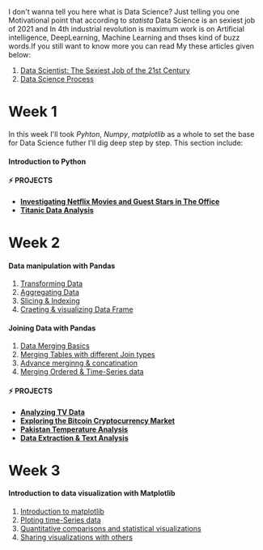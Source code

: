 
I don't wanna tell you here what is Data Science? Just telling you one Motivational point that according to <em>statista</em> Data Science is an sexiest job of 2021 and In 4th industrial revolution is maximum work is on Artificial intelligence, DeepLearning, Machine Learning and thses kind of buzz words.If you still want to know more you can read My these articles given below:
 <ol>
 <li><a href= "https://qasim1020.medium.com/data-scientist-the-sexiest-job-of-the-21st-century-9b81b680d54a">Data Scientist: The Sexiest Job of the 21st Century</a></li>
 <li><a href= "https://qasim1020.medium.com/data-science-process-386cca0e70e">Data Science Process</a></li>  
 </ol>
 
# Week 1
In this week I'll took <em>Pyhton</em>, <em>Numpy</em>, <em>matplotlib</em> as a whole to set the base for Data Science futher I'll dig deep step by step. This section include:
 <h4>Introduction to Python</h4>
 <ol>

 </ol>
 
   <h4>⚡️ PROJECTS</h4>
 <ul>
      <li><a href=""><strong>Investigating Netflix Movies and Guest Stars in The Office</strong></a></li>
      <li><a href="https://github.com/qasim1020/DataScientist_PortfolioProjects/blob/main/02%20Introduction%20to%20Data%20Science/Projects/Titanic/titanic%20dataset.ipynb"><strong>Titanic Data Analysis</strong></a></li>
  </ul>
  
# Week 2

 <h4>Data manipulation with Pandas</h4>
 <ol>
     <li><a href="https://github.com/qasim1020/DataScientist_PortfolioProjects/blob/main/03%20Data%20Manipulation%20with%20pandas/01%20pandas%20intro/pandas_class1.ipynb">Transforming Data</a></li>
     <li><a href="https://github.com/qasim1020/DataScientist_PortfolioProjects/blob/main/03%20Data%20Manipulation%20with%20pandas/01%20pandas%20intro/Pandas_class2.ipynb">Aggregating Data</a></li>
     <li><a href="https://github.com/qasim1020/DataScientist_PortfolioProjects/blob/main/03%20Data%20Manipulation%20with%20pandas/01%20pandas%20intro/pandas_class3.ipynb">Slicing & Indexing</a></li>
     <li><a href="https://github.com/qasim1020/DataScientist_PortfolioProjects/blob/main/03%20Data%20Manipulation%20with%20pandas/01%20pandas%20intro/pandas_class4.ipynb">Craeting & visualizing Data Frame</a></li>
 </ol> 
 <h4>Joining Data with Pandas</h4>
 <ol>
      <li><a href="https://github.com/qasim1020/DataScientist_PortfolioProjects/blob/main/03%20Data%20Manipulation%20with%20pandas/02%20joining%20data%20with%20pandas/join_pandas_class1.ipynb">Data Merging Basics</a></li>
      <li><a href="https://github.com/qasim1020/DataScientist_PortfolioProjects/blob/main/03%20Data%20Manipulation%20with%20pandas/02%20joining%20data%20with%20pandas/join_pandas_class2.ipynb">Merging Tables with different Join types</a></li>
      <li><a href="https://github.com/qasim1020/DataScientist_PortfolioProjects/blob/main/03%20Data%20Manipulation%20with%20pandas/02%20joining%20data%20with%20pandas/join_pandas_class3.ipynb">Advance merginng & concatination</a></li>
      <li><a href="https://github.com/qasim1020/DataScientist_PortfolioProjects/blob/main/03%20Data%20Manipulation%20with%20pandas/02%20joining%20data%20with%20pandas/join_pandas_class4.ipynb">Merging Ordered & Time-Series data</a></li>
  </ol>
  
  <h4>⚡️ PROJECTS</h4>
 <ul>
      <li><a href="https://github.com/qasim1020/DataScientist_PortfolioProjects/tree/main/03%20Data%20Manipulation%20with%20pandas/projects/Analyzing%20TV%20Data"><strong>Analyzing TV Data</strong></a></li>
      <li><a href="https://github.com/qasim1020/DataScientist_PortfolioProjects/tree/main/03%20Data%20Manipulation%20with%20pandas/projects/Exploring%20the%20Bitcoin%20Cryptocurrency%20Market"><strong>Exploring the Bitcoin Cryptocurrency Market</strong></a></li>
      <li><a href="https://github.com/qasim1020/DataScientist_PortfolioProjects/tree/main/03%20Data%20Manipulation%20with%20pandas/projects/Pakistan%20Temperature%20Analysis"><strong>Pakistan Temperature Analysis</strong></a></li>
      <li><a href="https://github.com/qasim1020/text_analysis"><strong>Data Extraction & Text Analysis</strong></a></li>
  </ul>
 
# Week 3
 <h4>Introduction to data visualization with Matplotlib</h4>
 <ol>
     <li><a href="https://github.com/qasim1020/DataScientist_PortfolioProjects/blob/main/04%20Introduction%20to%20Data%20Visualization%20with%20Matplotlib/calss2_plotting%20time%20series.ipynb">Introduction to matplotlib</a></li>
     <li><a href="https://github.com/qasim1020/DataScientist_PortfolioProjects/blob/main/04%20Introduction%20to%20Data%20Visualization%20with%20Matplotlib/calss2_plotting%20time%20series.ipynb">Ploting time-Series data</a></li>
     <li><a href="https://github.com/qasim1020/DataScientist_PortfolioProjects/blob/main/04%20Introduction%20to%20Data%20Visualization%20with%20Matplotlib/class3_quantitative%20comparisons.ipynb">Quantitative comparisons and statistical visualizations</a></li>
     <li><a href="https://github.com/qasim1020/DataScientist_PortfolioProjects/blob/main/04%20Introduction%20to%20Data%20Visualization%20with%20Matplotlib/class4_prepare%20for%20share.ipynb">Sharing visualizations with others</a></li>
 </ol> 
